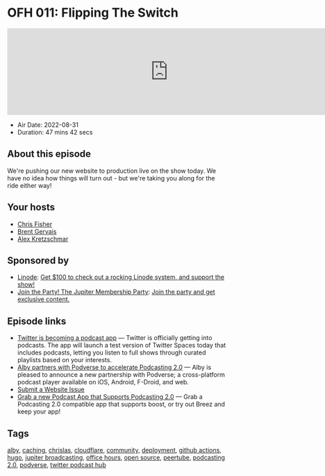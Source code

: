 # OFH 011: Flipping The Switch

<iframe src="https://player.fireside.fm/v2/MkcqFyfv+F53hNFrZ?theme=dark" width="740" height="200" frameborder="0" scrolling="no"></iframe>

* Air Date: 2022-08-31
* Duration: 47 mins 42 secs

## About this episode

We're pushing our new website to production live on the show today. We have no idea how things will turn out - but we're taking you along for the ride either way!

## Your hosts
* [Chris Fisher](https://www.officehours.hair//hosts/chrislas)
* [Brent Gervais](https://www.officehours.hair//hosts/brentgervais)
* [Alex Kretzschmar](https://www.officehours.hair//guests/alexktz)

## Sponsored by

  * [Linode](https://linode.com/jupiter): [Get $100 to check out a rocking Linode system, and support the show!](https://linode.com/jupiter)
  * [Join the Party! The Jupiter Membership Party](https://www.jupiter.party/): [Join the party and get exclusive content. ](https://www.jupiter.party/)



## Episode links

  * [Twitter is becoming a podcast app](https://www.theverge.com/2022/8/25/23321940/twitter-podcast-spaces-spotify-apple "Twitter is becoming a podcast app") — Twitter is officially getting into podcasts. The app will launch a test version of Twitter Spaces today that includes podcasts, letting you listen to full shows through curated playlists based on your interests.
  * [Alby partners with Podverse to accelerate Podcasting 2.0](https://blog.getalby.com/alby-partnership-announcement-with-podverse/ "Alby partners with Podverse to accelerate Podcasting 2.0") — Alby is pleased to announce a new partnership with Podverse; a cross-platform podcast player available on iOS, Android, F-Droid, and web.
  * [Submit a Website Issue](https://github.com/JupiterBroadcasting/jupiterbroadcasting.com/issues "Submit a Website Issue")
  * [Grab a new Podcast App that Supports Podcasting 2.0](http://newpodcastapps.com/ "Grab a new Podcast App that Supports Podcasting 2.0") — Grab a Podcasting 2.0 compatible app that supports boost, or try out Breez and keep your app!



## Tags

[alby](https://www.officehours.hair//tags/alby), [caching](https://www.officehours.hair//tags/caching), [chrislas](https://www.officehours.hair//tags/chrislas), [cloudflare](https://www.officehours.hair//tags/cloudflare), [community](https://www.officehours.hair//tags/community), [deployment](https://www.officehours.hair//tags/deployment), [github actions](https://www.officehours.hair//tags/github%20actions), [hugo](https://www.officehours.hair//tags/hugo), [jupiter broadcasting](https://www.officehours.hair//tags/jupiter%20broadcasting), [office hours](https://www.officehours.hair//tags/office%20hours), [open source](https://www.officehours.hair//tags/open%20source), [peertube](https://www.officehours.hair//tags/peertube), [podcasting 2.0](https://www.officehours.hair//tags/podcasting%202.0), [podverse](https://www.officehours.hair//tags/podverse), [twitter podcast hub](https://www.officehours.hair//tags/twitter%20podcast%20hub)